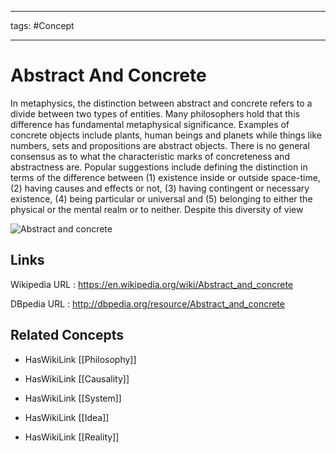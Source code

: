 




---

tags: #Concept

---
# Abstract And Concrete


In metaphysics, the distinction between abstract and concrete refers to a divide between two types of entities. Many philosophers hold that this difference has fundamental metaphysical significance. Examples of concrete objects include plants, human beings and planets while things like numbers, sets and propositions are abstract objects. There is no general consensus as to what the characteristic marks of concreteness and abstractness are. Popular suggestions include defining the distinction in terms of the difference between (1) existence inside or outside space-time, (2) having causes and effects or not, (3) having contingent or necessary existence, (4) being particular or universal and (5) belonging to either the physical or the mental realm or to neither. Despite this diversity of view

![Abstract and concrete]()


## Links


Wikipedia URL : https://en.wikipedia.org/wiki/Abstract_and_concrete

DBpedia URL : http://dbpedia.org/resource/Abstract_and_concrete


## Related Concepts


- HasWikiLink [[Philosophy]]

- HasWikiLink [[Causality]]

- HasWikiLink [[System]]

- HasWikiLink [[Idea]]

- HasWikiLink [[Reality]]